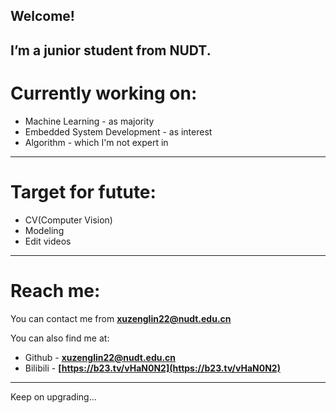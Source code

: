 <!--
**aksoomakseem/aksoomakseem** is a ✨ _special_ ✨ repository because its `README.md` (this file) appears on your GitHub profile.

Here are some ideas to get you started:

- 🔭 I’m currently working on ...
- 🌱 I’m currently learning ...
- 👯 I’m looking to collaborate on ...
- 🤔 I’m looking for help with ...
- 💬 Ask me about ...
- 📫 How to reach me: ...
- 😄 Pronouns: ...
- ⚡ Fun fact: ...
-->

## Welcome!

I’m a junior student from NUDT.
---
# Currently working on:
- Machine Learning \- as majority
- Embedded System Development \- as interest
- Algorithm \- which I'm not expert in
---
# Target for futute:
- CV(Computer Vision)
- Modeling
- Edit videos
---
# Reach me:
You can contact me from **<xuzenglin22@nudt.edu.cn>**

You can also find me at:
- Github \- **[xuzenglin22@nudt.edu.cn](https://github.com/aksoomakseem)**
- Bilibili \- **[https://b23.tv/vHaN0N2](https://b23.tv/vHaN0N2)**
---
Keep on upgrading...

